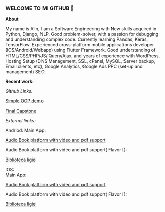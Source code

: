### WELCOME TO MI GITHUB 👋

**About**

My name is Alin, I am a Software Engineering with New skills acquired in Python, Django, NLP. Good problem-solver, with a passion for debugging and understanding complex code. Currently learning Pandas, Keras, TensorFlow.
Experienced cross-platform mobile applications developer (IOS/Android/Webapp) using Flutter Framework.
Good understanding of HTML/CSS/PHP/JS/jQuery/Ajax, and years of experience with WordPress, Hosting Setup (DNS Management, SSL, cPanel, MySQL, Server backup, Email clients, etc), Google Analytics, Google Ads PPC (set-up and management) SEO. 

**Recent work:**

*Github Links:*

[Simple OOP demo](https://github.com/elisrizea/shoes_inventory)

[Final Capstone](https://github.com/elisrizea/finalCapstone)

*Externel limks:*

Andriod:
Main App:

[Audio Book platform with video and pdf support](https://play.google.com/store/apps/details?id=com.a2.books)
        
        
Audio Book platform with video and pdf support( Flavor I):

[Biblioteca ligiei](https://play.google.com/store/apps/details?id=com.a2.i1&hl=en_US&gl=US)
        
        
IOS:      
Main App:
      
[Audio Book platform with video and pdf support](https://apps.apple.com/us/app/a2-books/id1596772645)
        
        
Audio Book platform with video and pdf support( Flavor I):

[Biblioteca ligiei](https://apps.apple.com/us/app/biblioteca-ligiei/id1623380233)
        



<!--
**elisrizea/elisrizea** is a ✨ _special_ ✨ repository because its `README.md` (this file) appears on your GitHub profile.

Here are some ideas to get you started:

- 🔭 I’m currently working on ...
- 🌱 I’m currently learning ...
- 👯 I’m looking to collaborate on ...
- 🤔 I’m looking for help with ...
- 💬 Ask me about ...
- 📫 How to reach me: ...
- 😄 Pronouns: ...
- ⚡ Fun fact: ...
-->
